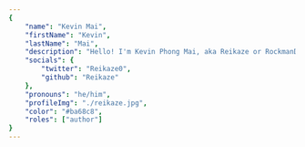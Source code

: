 ```yaml
---
{
	"name": "Kevin Mai",
	"firstName": "Kevin",
	"lastName": "Mai",
	"description": "Hello! I'm Kevin Phong Mai, aka Reikaze or RockmanDash12, a Computer Engineering Student and Freelance Writer passionate about Tech, Anime, Visual Novels and much more. I'm the Owner of RockmanDash Reviews Blog, and I write for the AniTAY & FuwaNovel blogs.",
	"socials": {
		"twitter": "Reikaze0",
		"github": "Reikaze"
	},
	"pronouns": "he/him",
	"profileImg": "./reikaze.jpg",
	"color": "#ba68c8",
	"roles": ["author"]
}
---
```

